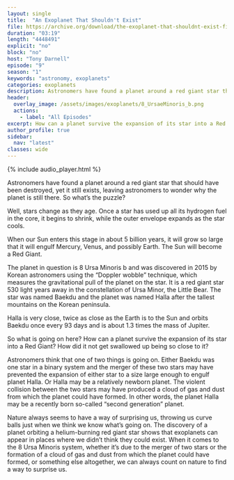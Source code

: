 ```yaml
---
layout: single
title:  "An Exoplanet That Shouldn't Exist"
file: https://archive.org/download/the-exoplanet-that-shouldnt-exist-final/TheExoplanetThatShouldntExist_final.mp3
duration: "03:19"
length: "4448491"
explicit: "no"
block: "no"
host: "Tony Darnell"
episode: "9"
season: "1"
keywords: "astronomy, exoplanets"
categories: exoplanets
description: Astronomers have found a planet around a red giant star that should have been destroyed, yet it still exists, leaving astronomers to wonder why the planet is still there.  
header:
  overlay_image: /assets/images/exoplanets/8_UrsaeMinoris_b.png
  actions:
    - label: "All Episodes"
excerpt: How can a planet survive the expansion of its star into a Red Giant?
author_profile: true
sidebar: 
  nav: "latest"
classes: wide
---
```


{% include audio_player.html %} 

Astronomers have found a planet around a red giant star that should have been destroyed, yet it still exists, leaving astronomers to wonder why the planet is still there.  So what’s the puzzle?

Well, stars change as they age. Once a star has used up all its hydrogen fuel in the core, it begins to shrink, while the outer envelope expands as the star cools.

When our Sun enters this stage in about 5 billion years, it will grow so large that it will engulf Mercury, Venus, and possibly Earth.  The Sun will become a Red Giant. 

The planet in question is 8 Ursa Minoris b and was discovered in 2015 by Korean astronomers using the “Doppler wobble” technique, which measures the gravitational pull of the planet on the star.  It is a red giant star 530 light years away in the constellation of Ursa Minor, the Little Bear. The star was named Baekdu and the planet was named Halla after the tallest mountains on the Korean peninsula.

Halla is very close, twice as close as the Earth is to the Sun and orbits Baekdu once every 93 days and is about 1.3 times the mass of Jupiter.

So what is going on here?  How can a planet survive the expansion of its star into a Red Giant?  How did it not get swallowed up being so close to it?

Astronomers think that one of two things is going on. Either Baekdu was one star in a binary system and the merger of these two stars may have prevented the expansion of either star to a size large enough to engulf planet Halla. Or Halla may be a relatively newborn planet. The violent collision between the two stars may have produced a cloud of gas and dust from which the planet could have formed. In other words, the planet Halla may be a recently born so-called “second generation” planet.

Nature always seems to have a way of surprising us, throwing us curve balls just when we think we know what’s going on. The discovery of a planet orbiting a helium-burning red giant star shows that exoplanets can appear in places where we didn’t think they could exist. When it comes to the 8 Ursa Minoris system, whether it’s due to the merger of two stars or the formation of a cloud of gas and dust from which the planet could have formed, or something else altogether, we can always count on nature to find a way to surprise us.

